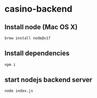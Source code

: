 # casino-backend

## Install node (Mac OS X)

```bash
brew install node@v17
```

## Install dependencies

```bash
npm i
```

## start nodejs backend server
```bash
node index.js
```